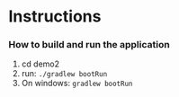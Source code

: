 # Instructions

### How to build and run the application

1) cd demo2
2) run:  `./gradlew bootRun`
3) On windows:  `gradlew bootRun`

